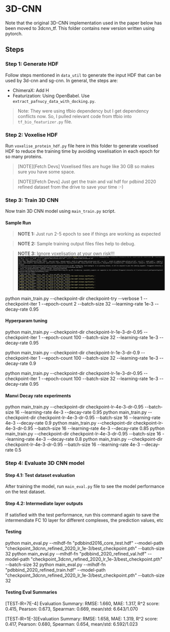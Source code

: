 # 3D-CNN

Note that the original 3D-CNN implementation used in the paper below has been moved to 3dcnn_tf. This folder contains new version written using pytorch.

## Steps

### Step 1: Generate HDF
Follow steps mentioned in `data_util` to generate the input HDF that can be used by 3d-cnn and sg-cnn. 
In general, the steps are:
- ChimeraX: Add H
- Featurization: Using OpenBabel. Use `extract_pafnucy_data_with_docking.py`.
> Note: They were using tfbio dependency but I get dependency conflicts now. So, I pulled relevant code from tfbio into `tf_bio_featurizer.py` file.

### Step 2: Voxelise HDF
Run `voxelise_protein_hdf.py` file here in this folder to generate voxelised HDF to reduce the training time by avoiding voxelisation in each epoch for so many proteins.

> [NOTE][Fetch Devs] Voxelised files are huge like 30 GB so makes sure you have some space.


> [NOTE][Fetch Devs] Just get the train and val hdf for pdbind 2020 refined dataset from the drive to save your time :-) 

### Step 3: Train 3D CNN
Now train 3D CNN model using `main_train.py` script. 

#### Sample Run

> **NOTE 1:** Just run 2-5 epoch to see if things are working as expected

> **NOTE 2:** Sample training output files files help to debug.

> **NOTE 3:** Ignore voxelisation at your own risk!!!
![alt text](sample_run.png)

python main_train.py --checkpoint-dir checkpoint-try --verbose 1 --checkpoint-iter 1 --epoch-count 2 --batch-size 32 --learning-rate 1e-3 --decay-rate 0.95



#### Hyperparam tuning
python main_train.py --checkpoint-dir checkpoint-lr-1e-3-dr-0.95 --checkpoint-iter 1 --epoch-count 100 --batch-size 32 --learning-rate 1e-3 --decay-rate 0.95


python main_train.py --checkpoint-dir checkpoint-lr-1e-3-dr-0.9 --checkpoint-iter 1 --epoch-count 100 --batch-size 32 --learning-rate 1e-3 --decay-rate 0.9


python main_train.py --checkpoint-dir checkpoint-lr-1e-3-dr-0.95 --checkpoint-iter 1 --epoch-count 100 --batch-size 32 --learning-rate 1e-3 --decay-rate 0.95



#### Manvi Decay rate experiments
python main_train.py --checkpoint-dir checkpoint-lr-4e-3-dr-0.95 --batch-size 16 --learning-rate 4e-3 --decay-rate 0.95
python main_train.py --checkpoint-dir checkpoint-lr-4e-3-dr-0.95 --batch-size 16 --learning-rate 4e-3 --decay-rate 0.9
python main_train.py --checkpoint-dir checkpoint-lr-4e-3-dr-0.95 --batch-size 16 --learning-rate 4e-3 --decay-rate 0.85
python main_train.py --checkpoint-dir checkpoint-lr-4e-3-dr-0.95 --batch-size 16 --learning-rate 4e-3 --decay-rate 0.8
python main_train.py --checkpoint-dir checkpoint-lr-4e-3-dr-0.95 --batch-size 16 --learning-rate 4e-3 --decay-rate 0.5



### Step 4: Evaluate 3D CNN model

#### Step 4.1: Test dataset evaluation
After training the model, run `main_eval.py` file to see the model performance on the test dataset.

#### Step 4.2: Intermediate layer outputs
If satisfied with the test performance, run this command again to 
save the intermendiate FC 10 layer for different complexes, the prediction values, etc 



#### Testing

python main_eval.py --mlhdf-fn "pdbbind2016_core_test.hdf" --model-path "checkpoint_3dcnn_refined_2020_lr_1e-3/best_checkpoint.pth" --batch-size 32
python main_eval.py --mlhdf-fn "pdbbind_2020_refined_val.hdf" --model-path "checkpoint_3dcnn_refined_2020_lr_1e-3/best_checkpoint.pth" --batch-size 32
python main_eval.py --mlhdf-fn "pdbbind_2020_refined_train.hdf" --model-path "checkpoint_3dcnn_refined_2020_lr_1e-3/best_checkpoint.pth" --batch-size 32



#### Testing Eval Summaries
[TEST-lR=7E-4] Evaluation Summary:
RMSE: 1.660, MAE: 1.317, R^2 score: 0.415, Pearson: 0.673, Spearman: 0.669, mean/std: 6.643/1.070

[TEST-lR=1E-3]Evaluation Summary:
RMSE: 1.658, MAE: 1.319, R^2 score: 0.417, Pearson: 0.680, Spearman: 0.654, mean/std: 6.592/1.023



